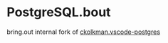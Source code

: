 # PostgreSQL.bout

bring.out internal fork of  [ckolkman.vscode-postgres](https://marketplace.visualstudio.com/items?itemName=ckolkman.vscode-postgres)
